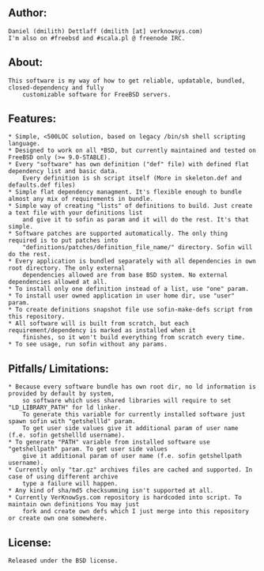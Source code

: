 ## Author:
    Daniel (dmilith) Dettlaff (dmilith [at] verknowsys.com)
    I'm also on #freebsd and #scala.pl @ freenode IRC.


## About:
    This software is my way of how to get reliable, updatable, bundled, closed-dependency and fully
        customizable software for FreeBSD servers.

    
## Features:
    * Simple, <500LOC solution, based on legacy /bin/sh shell scripting language.
    * Designed to work on all *BSD, but currently maintained and tested on FreeBSD only (>= 9.0-STABLE).
    * Every "software" has own definition ("def" file) with defined flat dependency list and basic data.
        Every definition is sh script itself (More in skeleton.def and defaults.def files)
    * Simple flat dependency managment. It's flexible enough to bundle almost any mix of requirements in bundle.
    * Simple way of creating "lists" of definitions to build. Just create a text file with your definitions list
        and give it to sofin as param and it will do the rest. It's that simple.
    * Software patches are supported automatically. The only thing required is to put patches into
        "definitions/patches/definition_file_name/" directory. Sofin will do the rest.
    * Every application is bundled separately with all dependencies in own root directory. The only external
        dependencies allowed are from base BSD system. No external dependencies allowed at all.
    * To install only one definition instead of a list, use "one" param.
    * To install user owned application in user home dir, use "user" param.
    * To create definitions snapshot file use sofin-make-defs script from this repository.
    * All software will is built from scratch, but each requirement/dependency is marked as installed when it
        finishes, so it won't build everything from scratch every time.
    * To see usage, run sofin without any params.
    
    
## Pitfalls/ Limitations:
    * Because every software bundle has own root dir, no ld information is provided by default by system,
        so software which uses shared libraries will require to set "LD_LIBRARY_PATH" for ld linker.
        To generate this variable for currently installed software just spawn sofin with "getshellld" param.
        To get user side values give it additional param of user name (f.e. sofin getshellld username).
    * To generate "PATH" variable from installed software use "getshellpath" param. To get user side values
        give it additional param of user name (f.e. sofin getshellpath username).
    * Currently only "tar.gz" archives files are cached and supported. In case of using different archive
        type a failure will happen.
    * Any kind of sha/md5 checksumming isn't supported at all.
    * Currently VerKnowSys.com repository is hardcoded into script. To maintain own definitions You may just
        fork and create own defs which I just merge into this repository or create own one somewhere.


## License:
    Released under the BSD license.
